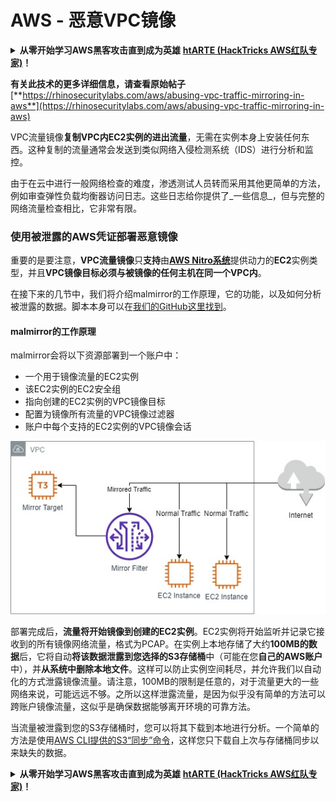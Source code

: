 # AWS - 恶意VPC镜像

<details>

<summary><strong>从零开始学习AWS黑客攻击直到成为英雄</strong> <a href="https://training.hacktricks.xyz/courses/arte"><strong>htARTE (HackTricks AWS红队专家)</strong></a><strong>！</strong></summary>

支持HackTricks的其他方式：

* 如果您想在**HackTricks中看到您的公司广告**或**下载HackTricks的PDF**，请查看[**订阅计划**](https://github.com/sponsors/carlospolop)！
* 获取[**官方PEASS & HackTricks商品**](https://peass.creator-spring.com)
* 发现[**PEASS家族**](https://opensea.io/collection/the-peass-family)，我们独家的[**NFTs系列**](https://opensea.io/collection/the-peass-family)
* **加入** 💬 [**Discord群组**](https://discord.gg/hRep4RUj7f) 或 [**telegram群组**](https://t.me/peass) 或在**Twitter** 🐦 上**关注**我 [**@carlospolopm**](https://twitter.com/carlospolopm)**。**
* **通过向** [**HackTricks**](https://github.com/carlospolop/hacktricks) 和 [**HackTricks Cloud**](https://github.com/carlospolop/hacktricks-cloud) github仓库提交PR来分享您的黑客技巧。**

</details>

**有关此技术的更多详细信息，请查看原始帖子** [**https://rhinosecuritylabs.com/aws/abusing-vpc-traffic-mirroring-in-aws**](https://rhinosecuritylabs.com/aws/abusing-vpc-traffic-mirroring-in-aws)

VPC流量镜像**复制VPC内EC2实例的进出流量**，无需在实例本身上安装任何东西。这种复制的流量通常会发送到类似网络入侵检测系统（IDS）进行分析和监控。

由于在云中进行一般网络检查的难度，渗透测试人员转而采用其他更简单的方法，例如审查弹性负载均衡器访问日志。这些日志给你提供了_一些信息_，但与完整的网络流量检查相比，它非常有限。

### 使用被泄露的AWS凭证部署恶意镜像

重要的是要注意，**VPC流量镜像**只**支持**由[**AWS Nitro系统**](https://aws.amazon.com/ec2/nitro/)提供动力的**EC2**实例类型，并且**VPC镜像目标必须与被镜像的任何主机在同一个VPC内**。

在接下来的几节中，我们将介绍malmirror的工作原理，它的功能，以及如何分析被泄露的数据。脚本本身可以在[我们的GitHub这里找到](https://github.com/RhinoSecurityLabs/Cloud-Security-Research/tree/master/AWS/malmirror/)。

#### malmirror的工作原理

malmirror会将以下资源部署到一个账户中：

* 一个用于镜像流量的EC2实例
* 该EC2实例的EC2安全组
* 指向创建的EC2实例的VPC镜像目标
* 配置为镜像所有流量的VPC镜像过滤器
* 账户中每个支持的EC2实例的VPC镜像会话

![](<../../../../.gitbook/assets/image (72).png>)

部署完成后，**流量将开始镜像到创建的EC2实例**。EC2实例将开始监听并记录它接收到的所有镜像网络流量，格式为PCAP。在实例上本地存储了大约**100MB的数据**后，它将自动**将该数据泄露到您选择的S3存储桶**中（可能在您**自己的AWS账户**中），并**从系统中删除本地文件**。这样可以防止实例空间耗尽，并允许我们以自动化的方式泄露镜像流量。请注意，100MB的限制是任意的，对于流量更大的一些网络来说，可能远远不够。之所以这样泄露流量，是因为似乎没有简单的方法可以跨账户镜像流量，这似乎是确保数据能够离开环境的可靠方法。

当流量被泄露到您的S3存储桶时，您可以将其下载到本地进行分析。一个简单的方法是使用[AWS CLI提供的S3“同步”命令](https://docs.aws.amazon.com/cli/latest/reference/s3/sync.html)，这样您只下载自上次与存储桶同步以来缺失的数据。

<details>

<summary><strong>从零开始学习AWS黑客攻击直到成为英雄</strong> <a href="https://training.hacktricks.xyz/courses/arte"><strong>htARTE (HackTricks AWS红队专家)</strong></a><strong>！</strong></summary>

支持HackTricks的其他方式：

* 如果您想在**HackTricks中看到您的公司广告**或**下载HackTricks的PDF**，请查看[**订阅计划**](https://github.com/sponsors/carlospolop)！
* 获取[**官方PEASS & HackTricks商品**](https://peass.creator-spring.com)
* 发现[**PEASS家族**](https://opensea.io/collection/the-peass-family)，我们独家的[**NFTs系列**](https://opensea.io/collection/the-peass-family)
* **加入** 💬 [**Discord群组**](https://discord.gg/hRep4RUj7f) 或 [**telegram群组**](https://t.me/peass) 或在**Twitter** 🐦 上**关注**我 [**@carlospolopm**](https://twitter.com/carlospolopm)**。**
* **通过向** [**HackTricks**](https://github.com/carlospolop/hacktricks) 和 [**HackTricks Cloud**](https://github.com/carlospolop/hacktricks-cloud) github仓库提交PR来分享您的黑客技巧。**

</details>
